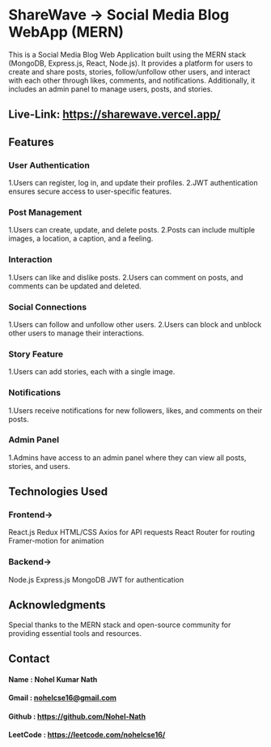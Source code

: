 
# ShareWave -> Social Media Blog WebApp (MERN)

This is a Social Media Blog Web Application built using the MERN stack (MongoDB, Express.js, React, Node.js). It provides a platform for users to create and share posts, stories, follow/unfollow other users, and interact with each other through likes, comments, and notifications. Additionally, it includes an admin panel to manage users, posts, and stories.

## Live-Link: https://sharewave.vercel.app/


## Features

### User Authentication
1.Users can register, log in, and update their profiles.
2.JWT authentication ensures secure access to user-specific features.

### Post Management
1.Users can create, update, and delete posts.
2.Posts can include multiple images, a location, a caption, and a feeling.

### Interaction
1.Users can like and dislike posts.
2.Users can comment on posts, and comments can be updated and deleted.

### Social Connections
1.Users can follow and unfollow other users.
2.Users can block and unblock other users to manage their interactions.

### Story Feature
1.Users can add stories, each with a single image.

### Notifications
1.Users receive notifications for new followers, likes, and comments on their posts.

### Admin Panel
1.Admins have access to an admin panel where they can view all posts, stories, and users.

## Technologies Used

### Frontend->
React.js
Redux 
HTML/CSS
Axios for API requests
React Router for routing
Framer-motion for animation

### Backend->
Node.js
Express.js
MongoDB
JWT for authentication

## Acknowledgments
Special thanks to the MERN stack and open-source community for providing essential tools and resources.

## Contact

#### Name : Nohel Kumar Nath
#### Gmail : nohelcse16@gmail.com
#### Github : https://github.com/Nohel-Nath
#### LeetCode : https://leetcode.com/nohelcse16/